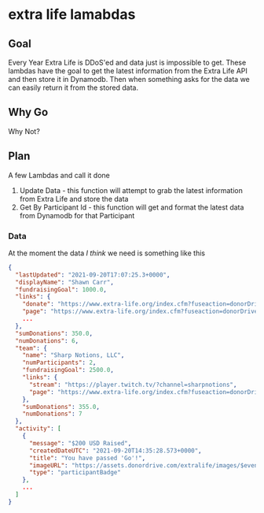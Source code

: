 # extra life lamabdas

## Goal

Every Year Extra Life is DDoS'ed and data just is impossible to get. These lambdas have the goal to get the latest information from the Extra Life API and then store it in Dynamodb. Then when something asks for the data we can easily return it from the stored data.

## Why Go

Why Not?

## Plan

A few Lambdas and call it done

1. Update Data - this function will attempt to grab the latest information from Extra Life and store the data
1. Get By Participant Id - this function will get and format the latest data from Dynamodb for that Participant

### Data

At the moment the data _I think_ we need is something like this

```json
{
  "lastUpdated": "2021-09-20T17:07:25.3+0000",
  "displayName": "Shawn Carr",
  "fundraisingGoal": 1000.0,
  "links": {
    "donate": "https://www.extra-life.org/index.cfm?fuseaction=donorDrive.participant&participantID=451669#donate",
    "page": "https://www.extra-life.org/index.cfm?fuseaction=donorDrive.participant&participantID=451669",
    ...
  },
  "sumDonations": 350.0,
  "numDonations": 6,
  "team": {
    "name": "Sharp Notions, LLC",
    "numParticipants": 2,
    "fundraisingGoal": 2500.0,
    "links": {
      "stream": "https://player.twitch.tv/?channel=sharpnotions",
      "page": "https://www.extra-life.org/index.cfm?fuseaction=donorDrive.team&teamID=56470"
    },
    "sumDonations": 355.0,
    "numDonations": 7
  },
  "activity": [
    {
      "message": "$200 USD Raised",
      "createdDateUTC": "2021-09-20T14:35:28.573+0000",
      "title": "You have passed 'Go'!",
      "imageURL": "https://assets.donordrive.com/extralife/images/$event543$/badge_34E6C8FB_93F2_5CB2_2578AAB9F3C13F0D.png",
      "type": "participantBadge"
    },
    ...
  ]
}

```
